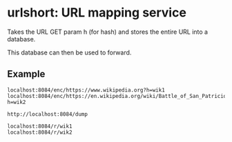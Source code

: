 # urlshort: URL mapping service

Takes the URL GET param h (for hash)
and stores the entire URL into a database.

This database can then be used to forward.

## Example

    localhost:8084/enc/https://www.wikipedia.org?h=wik1
    localhost:8084/enc/https://en.wikipedia.org/wiki/Battle_of_San_Patricio?h=wik2

    http://localhost:8084/dump

    localhost:8084/r/wik1
    localhost:8084/r/wik2